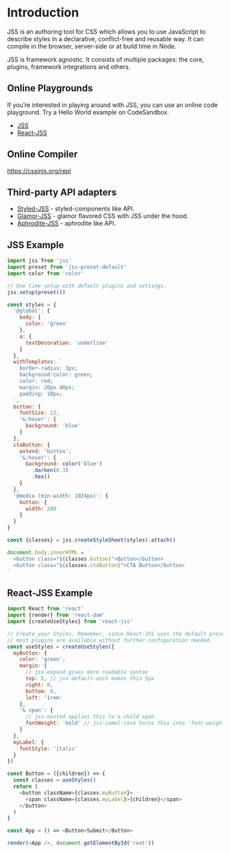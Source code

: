 # Introduction

JSS is an authoring tool for CSS which allows you to use JavaScript to describe styles in a declarative, conflict-free and reusable way. It can compile in the browser, server-side or at build time in Node.

JSS is framework agnostic. It consists of multiple packages: the core, plugins, framework integrations and others.

## Online Playgrounds

If you’re interested in playing around with JSS, you can use an online code playground. Try a Hello World example on CodeSandbox.

- [JSS](https://codesandbox.io/s/z21lpmvv33)
- [React-JSS](https://codesandbox.io/s/j3l06yyqpw)

## Online Compiler

https://cssinjs.org/repl

## Third-party API adapters

- [Styled-JSS](https://github.com/cssinjs/styled-jss/) - styled-components like API.
- [Glamor-JSS](https://github.com/dan-lee/glamor-jss/) - glamor flavored CSS with JSS under the hood.
- [Aphrodite-JSS](https://github.com/cssinjs/aphrodite-jss/) - aphrodite like API.

## JSS Example

```javascript
import jss from 'jss'
import preset from 'jss-preset-default'
import color from 'color'

// One time setup with default plugins and settings.
jss.setup(preset())

const styles = {
  '@global': {
    body: {
      color: 'green'
    },
    a: {
      textDecoration: 'underline'
    }
  },
  withTemplates: `
    border-radius: 3px;
    background-color: green;
    color: red;
    margin: 20px 40px;
    padding: 10px;
  `,
  button: {
    fontSize: 12,
    '&:hover': {
      background: 'blue'
    }
  },
  ctaButton: {
    extend: 'button',
    '&:hover': {
      background: color('blue')
        .darken(0.3)
        .hex()
    }
  },
  '@media (min-width: 1024px)': {
    button: {
      width: 200
    }
  }
}

const {classes} = jss.createStyleSheet(styles).attach()

document.body.innerHTML = `
  <button class="${classes.button}">Button</button>
  <button class="${classes.ctaButton}">CTA Button</button>
`
```

## React-JSS Example

```javascript
import React from 'react'
import {render} from 'react-dom'
import {createUseStyles} from 'react-jss'

// Create your Styles. Remember, since React-JSS uses the default preset,
// most plugins are available without further configuration needed.
const useStyles = createUseStyles({
  myButton: {
    color: 'green',
    margin: {
      // jss-expand gives more readable syntax
      top: 5, // jss-default-unit makes this 5px
      right: 0,
      bottom: 0,
      left: '1rem'
    },
    '& span': {
      // jss-nested applies this to a child span
      fontWeight: 'bold' // jss-camel-case turns this into 'font-weight'
    }
  },
  myLabel: {
    fontStyle: 'italic'
  }
})

const Button = ({children}) => {
  const classes = useStyles()
  return (
    <button className={classes.myButton}>
      <span className={classes.myLabel}>{children}</span>
    </button>
  )
}

const App = () => <Button>Submit</Button>

render(<App />, document.getElementById('root'))
```
